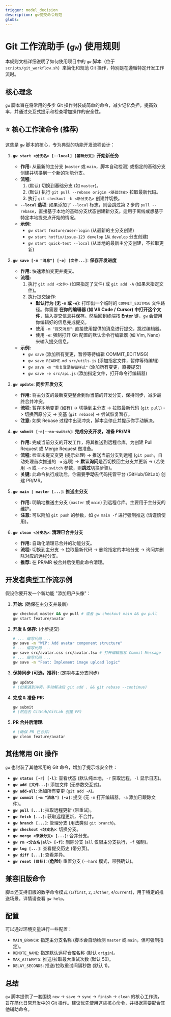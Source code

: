 ```yaml
---
trigger: model_decision
description: gw提交命令规范
globs: 
---
```

# Git 工作流助手 (`gw`) 使用规则

本规则文档详细说明了如何使用项目中的 `gw` 脚本（位于 `scripts/git_workflow.sh`）来简化和规范 Git 操作，特别是在遵循特定开发工作流时。

## 核心理念

`gw` 脚本旨在将常用的多步 Git 操作封装成简单的命令，减少记忆负担，提高效率，并通过交互式提示和检查增加操作的安全性。

## ⭐ 核心工作流命令 (推荐)

这些是 `gw` 脚本的核心，专为典型的功能开发流程设计：

1.  **`gw start <分支名> [--local] [基础分支]`**: **开始新任务**
    *   **作用:** 从最新的主分支 (`master` 或 `main`，脚本自动检测) 或指定的基础分支创建并切换到一个新的功能分支。
    *   **流程:**
        1.  (默认) 切换到基础分支 (如 `master`)。
        2.  (默认) 执行 `git pull --rebase origin <基础分支>` 拉取最新代码。
        3.  执行 `git checkout -b <新分支名>` 创建并切换。
    *   **`--local` 选项**: 如果添加了 `--local` 标志，则会跳过第 2 步的 `pull --rebase`，直接基于本地的基础分支状态创建新分支。适用于离线或想基于特定本地提交点开始的情况。
    *   **示例:**
        *   `gw start feature/user-login` (从最新的主分支创建)
        *   `gw start hotfix/issue-123 develop` (从 `develop` 分支创建)
        *   `gw start quick-test --local` (从本地的最新主分支创建，不拉取更新)

2.  **`gw save [-m "消息"] [-e] [文件...]`**: **保存开发进度**
    *   **作用:** 快速添加变更并提交。
    *   **流程:**
        1.  执行 `git add <文件>` (如果指定了文件) 或 `git add -A` (如果未指定文件)。
        2.  执行提交操作:
            *   **默认行为 (无 `-m` 或 `-e`)**: 打印出一个临时的 `COMMIT_EDITMSG` 文件路径。你需要 **在你的编辑器 (如 VS Code / Cursor) 中打开这个文件**，输入提交信息并保存。然后回到终端按 **Enter** 键，`gw` 会使用你编辑好的信息完成提交。
            *   使用 `-m "提交消息"`: 直接使用提供的消息进行提交，跳过编辑器。
            *   使用 `-e`: 强制打开 Git 配置的默认命令行编辑器 (如 Vim, Nano) 来输入提交信息。
    *   **示例:**
        *   `gw save` (添加所有变更，暂停等待编辑 COMMIT_EDITMSG)
        *   `gw save README.md src/utils.js` (添加指定文件，暂停等待编辑)
        *   `gw save -m "修复登录按钮样式"` (添加所有变更，直接提交)
        *   `gw save -e src/api.js` (添加指定文件，打开命令行编辑器)

3.  **`gw update`**: **同步开发分支**
    *   **作用:** 将主分支的最新变更整合到你当前的开发分支，保持同步，减少最终合并冲突。
    *   **流程:** 暂存本地变更 (如有) -> 切换到主分支 -> 拉取最新代码 (`git pull`) -> 切换回原分支 -> 变基 (`git rebase`) -> 尝试恢复暂存。
    *   **注意:** 如果 Rebase 过程中出现冲突，脚本会停止并提示你手动解决。

4.  **`gw submit [-n|--no-switch]`**: **完成分支开发，准备 PR/MR**
    *   **作用:** 完成当前分支的开发工作，将其推送到远程仓库，为创建 Pull Request 或 Merge Request 做准备。
    *   **流程:** 检查未提交变更 (提示处理) -> 推送当前分支到远程 (`git push`，自动处理首次推送的 `-u` 选项) -> **默认询问**是否切换回主分支并更新 -> (若使用 `-n` 或 `--no-switch` 参数，则**跳过**切换步骤)。
    *   **关键:** 此命令执行成功后，你需要**手动**去代码托管平台 (GitHub/GitLab) 创建 PR/MR。

5.  **`gw main | master [...]`**: **推送主分支**
    *   **作用:** 明确地推送主分支 (`master` 或 `main`) 到远程仓库。主要用于主分支的维护。
    *   **注意:** 可以附加 `git push` 的参数，如 `gw main -f` 进行强制推送 (请谨慎使用)。

6.  **`gw clean <分支名>`**: **清理已合并分支**
    *   **作用:** 自动化清理已合并的功能分支。
    *   **流程:** 切换到主分支 -> 拉取最新代码 -> 删除指定的本地分支 -> 询问并删除对应的远程分支。
    *   **推荐:** 在 PR/MR 被合并后使用此命令清理。

## 开发者典型工作流示例

假设你要开发一个新功能 "添加用户头像"：

1.  **开始:** (确保在主分支并最新)
    ```bash
    gw checkout master && gw pull # 或者 gw checkout main && gw pull
    gw start feature/avatar
    ```
2.  **开发 & 保存:** (小步提交)
    ```bash
    # ... 编写代码 ...
    gw save -m "WIP: Add avatar component structure"
    # ... 编写代码 ...
    gw save src/avatar.css src/avatar.tsx # 打开编辑器写 Commit Message
    # ... 编写代码 ...
    gw save -m "Feat: Implement image upload logic"
    ```
3.  **保持同步 (可选，推荐):** (定期与主分支同步)
    ```bash
    gw update
    # (如果遇到冲突，手动解决后 git add . && git rebase --continue)
    ```
4.  **完成 & 准备 PR:**
    ```bash
    gw submit
    # (然后去 GitHub/GitLab 创建 PR)
    ```
5.  **PR 合并后清理:**
    ```bash
    # (确保 PR 已合并)
    gw clean feature/avatar
    ```

## 其他常用 Git 操作

`gw` 也封装了其他常用的 Git 命令，增加了提示或安全性：

*   **`gw status [-r] [-l]`**: 查看状态 (默认纯本地，`-r` 获取远程，`-l` 显示日志)。
*   **`gw add [文件...]`**: 添加文件 (无参数交互式)。
*   **`gw add-all`**: 添加所有变更 (`git add -A`)。
*   **`gw commit [-m "消息"] [-a]`**: 提交 (无 `-m` 打开编辑器，`-a` 添加已跟踪文件)。
*   **`gw pull [...]`**: 拉取远程更新 (带重试)。
*   **`gw fetch [...]`**: 获取远程更新，不合并。
*   **`gw branch [...]`**: 管理分支 (用法类似 `git branch`)。
*   **`gw checkout <分支名>`**: 切换分支。
*   **`gw merge <来源分支> [...]`**: 合并分支。
*   **`gw rm <分支名|all> [-f]`**: 删除分支 (`all` 仅限主分支执行，`-f` 强制)。
*   **`gw log [...]`**: 查看提交历史 (带分页)。
*   **`gw diff [...]`**: 查看差异。
*   **`gw reset [目标]`**: (**危险!**) 重置分支 (`--hard` 模式，带强确认)。

## 兼容旧版命令

脚本还支持旧版的数字命令模式 (`1`/`first`, `2`, `3`/`other`, `4`/`current`)，用于特定的推送场景。详情请查看 `gw help`。

## 配置

可以通过环境变量进行一些配置：

*   `MAIN_BRANCH`: 指定主分支名称 (脚本会自动检测 `master` 或 `main`，但可强制指定)。
*   `REMOTE_NAME`: 指定默认远程仓库名称 (默认 `origin`)。
*   `MAX_ATTEMPTS`: 推送/拉取最大重试次数 (默认 50)。
*   `DELAY_SECONDS`: 推送/拉取重试间隔秒数 (默认 1)。

## 总结

`gw` 脚本提供了一套围绕 `new` -> `save` -> `sync` -> `finish` -> `clean` 的核心工作流，旨在简化日常开发中的 Git 操作。建议优先使用这些核心命令，并根据需要配合其他辅助命令。

